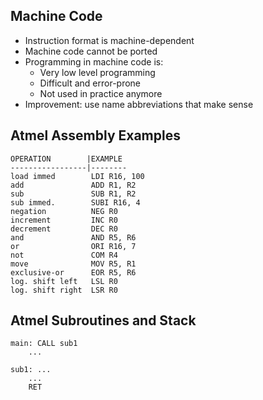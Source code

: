 ## Machine Code
- Instruction format is machine-dependent
- Machine code cannot be ported
- Programming in machine code is:
	- Very low level programming
	- Difficult and error-prone
	- Not used in practice anymore
- Improvement: use name abbreviations that make sense

## Atmel Assembly Examples
```
OPERATION        |EXAMPLE
-----------------|--------
load immed        LDI R16, 100
add               ADD R1, R2
sub               SUB R1, R2
sub immed.        SUBI R16, 4
negation          NEG R0
increment         INC R0
decrement         DEC R0
and               AND R5, R6
or                ORI R16, 7
not               COM R4
move              MOV R5, R1
exclusive-or      EOR R5, R6
log. shift left   LSL R0
log. shift right  LSR R0
```

## Atmel Subroutines and Stack
```
main: CALL sub1
	...

sub1: ...
	...
	RET
```